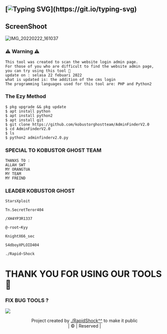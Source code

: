 ## [![Typing SVG](https://readme-typing-svg.herokuapp.com?font=Rockstar-ExtraBold&color=F33A6A&lines=WELCOME+TO+ADMINFINDER+V2.0;)](https://git.io/typing-svg)
## ScreenShoot
![IMG_20220222_161037](https://user-images.githubusercontent.com/99103722/155100664-f32e2b48-d8da-4173-8aa6-92fe97a98345.jpg)

### ⚠ Warning ⚠

```
This tool was created to scan the website login admin page. 
For those of you who are difficult to find the website admin page, 
you can try using this tool 🙏 
update on : selasa 22 febuari 2022 
what is updated is: the addition of the cms login
The programming languages ​​used for this tool are: PHP and Python2
```
### The Ezy Method
```INSTALASION
$ pkg upgrade && pkg update
$ apt install python
$ apt install python2
$ apt install git
$ git clone https://github.com/kobustorghostteam/AdminFinderV2.0
$ cd AdminFinderV2.0
$ ls
$ python2 adminfinderv2.0.py
```

### SPECIAL TO KOBUSTOR GHOST TEAM
```
THANXS TO : 
ALLAH SWT 
MY ORANGTUA
MY TEAM
MY FREIND
```

### LEADER KOBUSTOR GHOST
```
StarsXploit 

Tn.SecretTeror404

/XH4YP3R1337

@-root~Kyy

KnightX66_sec

S4dboyXPLOID404

./Rapid~Shock
```
# THANK YOU FOR USING OUR TOOLS🙏
### FIX BUG TOOLS ?
<img src="https://i.top4top.io/p_22394xlbu6.png"><a href="https://www.facebook.com/akuninibot"></a>
<p align="center">
Project created by <a href="https://www.facebook.com/akuninibot">./RapidShock^^</a> to make it public
    <br>
       | © |
        Reserved |
    <br> 
</p>
